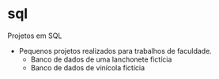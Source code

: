 # sql
 Projetos em SQL
 
 - Pequenos projetos realizados para trabalhos de faculdade.
   - Banco de dados de uma lanchonete fictícia
   - Banco de dados de vinícola fictícia
